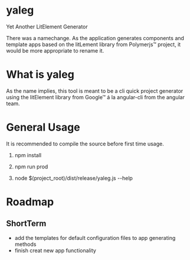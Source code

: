 # yaleg
Yet Another LitElement Generator

There was a namechange. As the application generates components and template apps based on the litLement library from
Polymerjs™ project, it would be more appropriate to rename it. 

# What is yaleg
As the name implies, this tool is meant to be a cli quick project generator using the litElement library from Google™
á la angular-cli from the angular team.

# General Usage
It is recommended to compile the source before first time usage.

1) npm install

2) npm run prod

3) node $(project_root)/dist/release/yaleg.js --help


# Roadmap

## ShortTerm

- add the templates for default configuration files to app generating methods
- finish creat new app functionality
